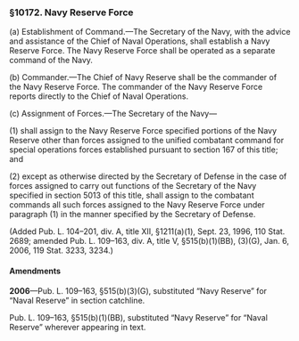 ### §10172. Navy Reserve Force ###

(a) Establishment of Command.—The Secretary of the Navy, with the advice and assistance of the Chief of Naval Operations, shall establish a Navy Reserve Force. The Navy Reserve Force shall be operated as a separate command of the Navy.

(b) Commander.—The Chief of Navy Reserve shall be the commander of the Navy Reserve Force. The commander of the Navy Reserve Force reports directly to the Chief of Naval Operations.

(c) Assignment of Forces.—The Secretary of the Navy—

(1) shall assign to the Navy Reserve Force specified portions of the Navy Reserve other than forces assigned to the unified combatant command for special operations forces established pursuant to section 167 of this title; and

(2) except as otherwise directed by the Secretary of Defense in the case of forces assigned to carry out functions of the Secretary of the Navy specified in section 5013 of this title, shall assign to the combatant commands all such forces assigned to the Navy Reserve Force under paragraph (1) in the manner specified by the Secretary of Defense.

(Added Pub. L. 104–201, div. A, title XII, §1211(a)(1), Sept. 23, 1996, 110 Stat. 2689; amended Pub. L. 109–163, div. A, title V, §515(b)(1)(BB), (3)(G), Jan. 6, 2006, 119 Stat. 3233, 3234.)

#### Amendments ####

**2006**—Pub. L. 109–163, §515(b)(3)(G), substituted “Navy Reserve” for “Naval Reserve” in section catchline.

Pub. L. 109–163, §515(b)(1)(BB), substituted “Navy Reserve” for “Naval Reserve” wherever appearing in text.